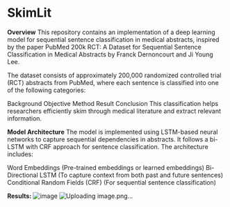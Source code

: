 # SkimLit
**Overview**
This repository contains an implementation of a deep learning model for sequential sentence classification in medical abstracts, inspired by the paper PubMed 200k RCT: A Dataset for Sequential Sentence Classification in Medical Abstracts by Franck Dernoncourt and Ji Young Lee.

The dataset consists of approximately 200,000 randomized controlled trial (RCT) abstracts from PubMed, where each sentence is classified into one of the following categories:

Background
Objective
Method
Result
Conclusion
This classification helps researchers efficiently skim through medical literature and extract relevant information.

**Model Architecture**
The model is implemented using LSTM-based neural networks to capture sequential dependencies in abstracts. It follows a bi-LSTM with CRF approach for sentence classification. The architecture includes:

Word Embeddings (Pre-trained embeddings or learned embeddings)
Bi-Directional LSTM (To capture context from both past and future sentences)
Conditional Random Fields (CRF) (For sequential sentence classification)

**Results:**
![image](https://github.com/user-attachments/assets/9d8dbdfa-94ae-440d-bf1e-09824a4c6d99)
![Uploading image.png…]()
